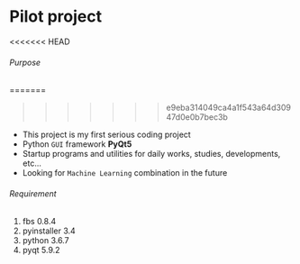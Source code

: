 # Pilot project
<<<<<<< HEAD
###### Purpose

=======
>>>>>>> e9eba314049ca4a1f543a64d30947d0e0b7bec3b
* This project is my first serious coding project
* Python `GUI` framework __PyQt5__ 
* Startup programs and utilities for daily works, studies, developments, etc...
* Looking for `Machine Learning` combination in the future

###### Requirement

1. fbs 0.8.4
2. pyinstaller 3.4
3. python 3.6.7
4. pyqt 5.9.2